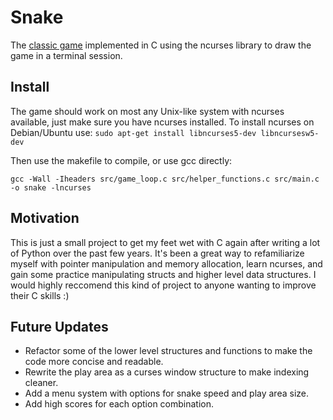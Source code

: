 # Snake
The [classic game](https://en.wikipedia.org/wiki/Snake_(video_game_genre)) implemented in C using the ncurses library to draw the game in a terminal session.

## Install
The game should work on most any Unix-like system with ncurses available, just make sure you have ncurses installed.  To install ncurses on Debian/Ubuntu use: ```sudo apt-get install libncurses5-dev libncursesw5-dev```

Then use the makefile to compile, or use gcc directly:

```gcc -Wall -Iheaders src/game_loop.c src/helper_functions.c src/main.c -o snake -lncurses```

## Motivation
This is just a small project to get my feet wet with C again after writing a lot of Python over the past few years.  It's been a great way to refamiliarize myself with pointer manipulation and memory allocation, learn ncurses, and gain some practice manipulating structs and higher level data structures.  I would highly reccomend this kind of project to anyone wanting to improve their C skills :)

## Future Updates
- Refactor some of the lower level structures and functions to make the code more concise and readable.
- Rewrite the play area as a curses window structure to make indexing cleaner.
- Add a menu system with options for snake speed and play area size.
- Add high scores for each option combination.